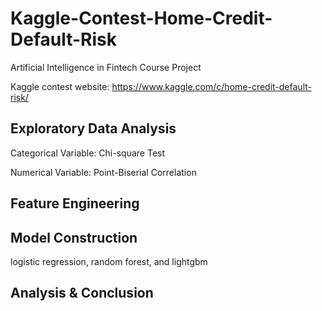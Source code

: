 # Kaggle-Contest-Home-Credit-Default-Risk
Artificial Intelligence in Fintech Course Project

Kaggle contest website:
https://www.kaggle.com/c/home-credit-default-risk/

## Exploratory Data Analysis
Categorical Variable: Chi-square Test

Numerical Variable: Point-Biserial Correlation

## Feature Engineering
## Model Construction
logistic regression, random forest, and lightgbm
## Analysis & Conclusion
